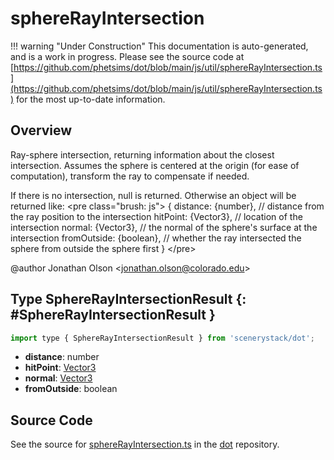 # sphereRayIntersection

!!! warning "Under Construction"
    This documentation is auto-generated, and is a work in progress. Please see the source code at
    [https://github.com/phetsims/dot/blob/main/js/util/sphereRayIntersection.ts](https://github.com/phetsims/dot/blob/main/js/util/sphereRayIntersection.ts) for the most up-to-date information.

## Overview

Ray-sphere intersection, returning information about the closest intersection. Assumes the sphere is centered
at the origin (for ease of computation), transform the ray to compensate if needed.

If there is no intersection, null is returned. Otherwise an object will be returned like:
&lt;pre class="brush: js"&gt;
{
  distance: {number}, // distance from the ray position to the intersection
  hitPoint: {Vector3}, // location of the intersection
  normal: {Vector3}, // the normal of the sphere's surface at the intersection
  fromOutside: {boolean}, // whether the ray intersected the sphere from outside the sphere first
}
&lt;/pre&gt;

@author Jonathan Olson &lt;jonathan.olson@colorado.edu&gt;

## Type SphereRayIntersectionResult {: #SphereRayIntersectionResult }


```js
import type { SphereRayIntersectionResult } from 'scenerystack/dot';
```


- **distance**: <span style="color: hsla(calc(var(--md-hue) + 180deg),80%,40%,1);">number</span>
- **hitPoint**: [Vector3](../dot/Vector3.md)
- **normal**: [Vector3](../dot/Vector3.md)
- **fromOutside**: <span style="color: hsla(calc(var(--md-hue) + 180deg),80%,40%,1);">boolean</span>




## Source Code

See the source for [sphereRayIntersection.ts](https://github.com/phetsims/dot/blob/main/js/util/sphereRayIntersection.ts) in the [dot](https://github.com/phetsims/dot) repository.
